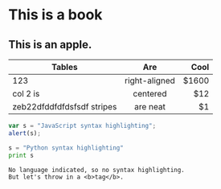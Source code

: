 # This is a book
## This is an apple.
| Tables        | Are           | Cool  |
| ------------- |:-------------:| -----:|
| 123      | right-aligned | $1600 |
| col 2 is      | centered      |   $12 |
| zeb22dfddfdfdsfsdf stripes | are neat      |    $1 |

```javascript
var s = "JavaScript syntax highlighting";
alert(s);
```

```python
s = "Python syntax highlighting"
print s
```

```
No language indicated, so no syntax highlighting.
But let's throw in a <b>tag</b>.
```
